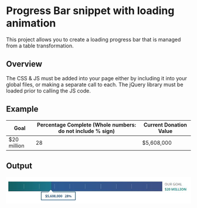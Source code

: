 # Progress Bar snippet with loading animation

This project allows you to create a loading progress bar that is managed from a table transformation.

## Overview

The CSS & JS must be added into your page either by including it into your global files, or making a separate call to each. The jQuery library must be loaded prior to calling the JS code.

## Example

Goal | Percentage Complete (Whole numbers: do not include % sign) | Current Donation Value
---- | -------- | -----------
$20 million | 28 | $5,608,000

## Output

![Example of progress bar output](example.jpg)